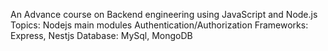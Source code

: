 An Advance course on Backend engineering using JavaScript and Node.js
Topics:
Nodejs main modules
Authentication/Authorization
Frameworks: Express, Nestjs
Database: MySql, MongoDB
